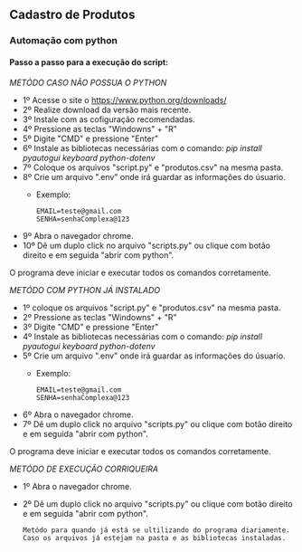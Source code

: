 ## Cadastro de Produtos
### Automação com python

#### Passo a passo para a execução do script:

_METÓDO CASO NÃO POSSUA O PYTHON_

- 1º Acesse o site o https://www.python.org/downloads/
- 2º Realize download da versão mais recente.
- 3º Instale com as cofiguração recomendadas.
- 4º Pressione as teclas  "Windowns" + "R"
- 5º Digite "CMD" e pressione "Enter"
- 6º Instale as bibliotecas necessárias com o comando:
   _pip install pyautogui keyboard python-dotenv_
- 7º Coloque os arquivos "script.py" e "produtos.csv" na mesma pasta.
- 8º Crie um arquivo ".env" onde irá guardar as informações do úsuario.
  - Exemplo:

        EMAIL=teste@gmail.com
        SENHA=senhaComplexa@123

- 9º Abra o navegador chrome.
- 10º Dê um duplo click no arquivo "scripts.py" ou clique com botão direito e em seguida "abrir com python".

O programa deve iniciar e executar todos os comandos corretamente.

_METÓDO COM PYTHON JÁ INSTALADO_
- 1º coloque os arquivos "script.py" e "produtos.csv" na mesma pasta.
- 2º Pressione as teclas  "Windowns" + "R"
- 3º Digite "CMD" e pressione "Enter"
- 4º Instale as bibliotecas necessárias com o comando:
   _pip install pyautogui keyboard python-dotenv_
- 5º Crie um arquivo ".env" onde irá guardar as informações do úsuario.
  - Exemplo:

        EMAIL=teste@gmail.com
        SENHA=senhaComplexa@123

- 6º Abra o navegador chrome.
- 7º Dê um duplo click no arquivo "scripts.py" ou clique com botão direito e em seguida "abrir com python".

O programa deve iniciar e executar todos os comandos corretamente.

_METÓDO DE EXECUÇÃO CORRIQUEIRA_

- 1º Abra o navegador chrome.
- 2º Dê um duplo click no arquivo "scripts.py" ou clique com botão direito e em seguida "abrir com python".

      Metódo para quando já está se ultilizando do programa diariamente. Caso os arquivos já estejam na pasta e as bibliotecas instaladas.

